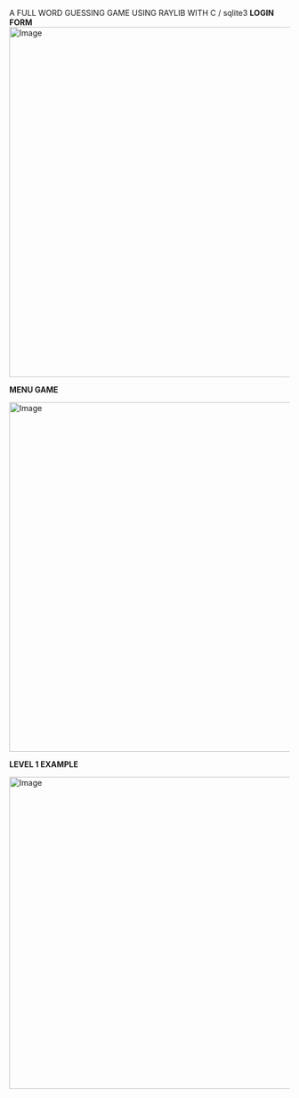 A FULL WORD GUESSING GAME USING RAYLIB WITH C / sqlite3
**LOGIN FORM**
<img width="806" height="628" alt="Image" src="https://github.com/user-attachments/assets/7c408ee1-e876-41c4-89e7-51467521518b" />

**MENU GAME**

<img width="806" height="627" alt="Image" src="https://github.com/user-attachments/assets/0172127a-3b79-4473-8b89-cf460cffd247" />

**LEVEL 1 EXAMPLE**

<img width="806" height="560" alt="Image" src="https://github.com/user-attachments/assets/156a8e56-ae73-4b49-8604-abe37006cbc1" />
